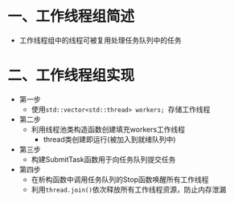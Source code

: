 # 一、工作线程组简述
- 工作线程组中的线程可被复用处理任务队列中的任务
# 二、工作线程组实现
- 第一步
  - 使用`std::vector<std::thread> workers; `存储工作线程
- 第二步
  - 利用线程池类构造函数创建填充workers工作线程
    - thread类创建即运行(被加入到就绪队列中)
- 第三步
  - 构建SubmitTask函数用于向任务队列提交任务
- 第四步
  - 在析构函数中调用任务队列的Stop函数唤醒所有工作线程
  - 利用`thread.join()`依次释放所有工作线程资源，防止内存泄漏